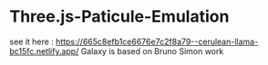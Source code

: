 # Three.js-Paticule-Emulation

see it here : https://665c8efb1ce6676e7c2f8a79--cerulean-llama-bc15fc.netlify.app/
Galaxy is based on Bruno Simon work
